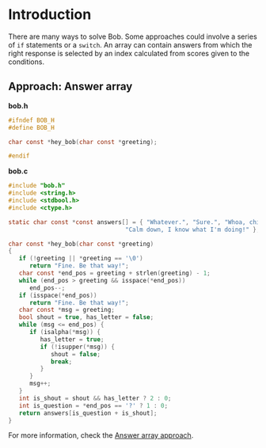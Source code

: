 # Introduction

There are many ways to solve Bob.
Some approaches could involve a series of `if` statements or a `switch`.
An array can contain answers from which the right response is selected by an index calculated from scores given to the conditions.

## Approach: Answer array

**bob.h**

```c
#ifndef BOB_H
#define BOB_H

char const *hey_bob(char const *greeting);

#endif
```

**bob.c**

```c
#include "bob.h"
#include <string.h>
#include <stdbool.h>
#include <ctype.h>

static char const *const answers[] = { "Whatever.", "Sure.", "Whoa, chill out!",
                                 "Calm down, I know what I'm doing!" };

char const *hey_bob(char const *greeting)
{
   if (!greeting || *greeting == '\0')
      return "Fine. Be that way!";
   char const *end_pos = greeting + strlen(greeting) - 1;
   while (end_pos > greeting && isspace(*end_pos))
      end_pos--;
   if (isspace(*end_pos))
      return "Fine. Be that way!";
   char const *msg = greeting;
   bool shout = true, has_letter = false;
   while (msg <= end_pos) {
      if (isalpha(*msg)) {
         has_letter = true;
         if (!isupper(*msg)) {
            shout = false;
            break;
         }
      }
      msg++;
   }
   int is_shout = shout && has_letter ? 2 : 0;
   int is_question = *end_pos == '?' ? 1 : 0;
   return answers[is_question + is_shout];
}
```

For more information, check the [Answer array approach][approach-answer-array].

[approach-answer-array]: https://exercism.org/tracks/c/exercises/bob/approaches/answer-array
